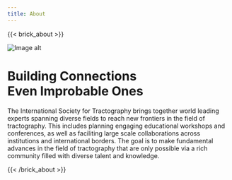 ```yaml
---
title: About
---
```

{{< brick_about >}}

![Image alt](/uploads/branding/logo_tractoball_transparent_wcircle_bg.png)

# Building Connections<br>Even Improbable Ones

The International Society for Tractography brings together world leading experts spanning diverse fields to reach new frontiers in the field of tractography.  This includes planning engaging educational workshops and conferences, as well as faciliting large scale collaborations across institutions and international borders.  The goal is to make fundamental advances in the field of tractography that are only possible via a rich community filled with diverse talent and knowledge.

{{< /brick_about >}}
